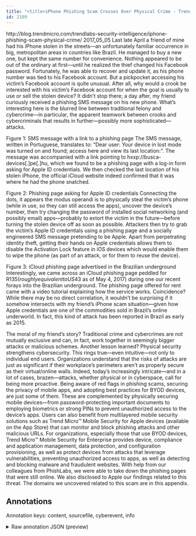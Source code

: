 ```yaml
---
title: "<title>iPhone Phishing Scam Crosses Over Physical Crime - TrendLabs Security Intelligence Blog</title>"
id: 2109
---
```


<title>iPhone Phishing Scam Crosses Over Physical Crime - TrendLabs Security Intelligence Blog</title>
<source> http://blog.trendmicro.com/trendlabs-security-intelligence/iphone-phishing-scam-physical-crime/ </source>
<date> 2017_05_05 </date>
<text>
Last late April a friend of mine had his iPhone stolen in the streets—an unfortunately familiar occurrence in big, metropolitan areas in countries like Brazil. He managed to buy a new one, but kept the same number for convenience. Nothing appeared to be out of the ordinary at first—until he realized the thief changed his Facebook password.
Fortunately, he was able to recover and update it, as his phone number was tied to his Facebook account. But a pickpocket accessing his victim’s Facebook account is quite unusual. After all, why would a crook be interested with his victim’s Facebook account for when the goal is usually to use or sell the stolen device? It didn’t stop there; a day after, my friend curiously received a phishing SMS message on his new phone.
What’s interesting here is the blurred line between traditional felony and cybercrime—in particular, the apparent teamwork between crooks and cybercriminals that results in further—possibly more sophisticated—attacks.

Figure 1: SMS message with a link to a phishing page
The SMS message, written in Portuguese, translates to: “Dear user: Your device in lost mode was turned on and found; access here and view its last location:”. The message was accompanied with a link pointing to hxxp://busca-devices[.]pe[.]hu, which we found to be a phishing page with a log-in form asking for Apple ID credentials.
We then checked the last location of his stolen iPhone, the official iCloud website indeed confirmed that it was where he had the phone snatched.

Figure 2: Phishing page asking for Apple ID credentials
Connecting the dots, it appears the modus operandi is to physically steal the victim’s phone (while in use, so they can still access the apps), uncover the device’s number, then try changing the password of installed social networking (and possibly email) apps—probably to extort the victim in the future—before turning the stolen device off as soon as possible. Attackers then try to grab the victim’s Apple ID credentials using a phishing page and a socially engineered SMS message pretending to be Apple. Apart from perpetrating identity theft, getting their hands on Apple credentials allows them to disable the Activation Lock feature in iOS devices which would enable them to wipe the phone (as part of an attack, or for them to reuse the device).

Figure 3: iCloud phishing page advertised in the Brazilian underground
Interestingly, we came across an iCloud phishing page peddled for R$135 (roughly equivalent to US$43 as of May 4, 2017) during one our recent forays into the Brazilian underground. The phishing page offered for rent came with a video tutorial explaining how the service works. Coincidence? While there may be no direct correlation, it wouldn’t be surprising if it somehow intersects with my friend’s iPhone scam situation—given how Apple credentials are one of the commodities sold in Brazil’s online underworld. In fact, this kind of attack has been reported in Brazil as early as 2015.

The moral of my friend’s story? Traditional crime and cybercrimes are not mutually exclusive and can, in fact, work together in seemingly bigger attacks or malicious schemes. Another lesson learned? Physical security strengthens cybersecurity. This rings true—even intuitive—not only to individual end users. Organizations understand that the risks of attacks are just as significant if their workplace’s perimeters aren’t as properly secure as their virtual/online walls.
Indeed, today’s increasingly intricate—and in a lot of cases, brazen—attacks, whether physical or in cyberspace, call for being more proactive. Being aware of red flags in phishing scams, securing the privacy of mobile apps, and adopting best practices for BYOD devices, are just some of them. These are complemented by physically securing mobile devices—from password-protecting important documents to employing biometrics or strong PINs to prevent unauthorized access to the device’s apps.
Users can also benefit from multilayered mobile security solutions such as Trend Micro™ Mobile Security for Apple devices (available on the App Store) that can monitor and block phishing attacks and other malicious URLs. For organizations, especially those that use BYOD devices, Trend Micro™ Mobile Security for Enterprise provides device, compliance and application management, data protection, and configuration provisioning, as well as protect devices from attacks that leverage vulnerabilities, preventing unauthorized access to apps, as well as detecting and blocking malware and fraudulent websites.
With help from our colleagues from PhishLabs, we were able to take down the phishing pages that were still online. We also disclosed to Apple our findings related to this threat. The domains we uncovered related to this scam are in this appendix.
</text>



## Annotations

Annotation keys: content, sourcefile, cyberevent, info

<details>
<summary>Raw annotation JSON (preview)</summary>

```json
{
  "content": "Last late April a friend of mine had his iPhone stolen in the streets\u2014an unfortunately familiar occurrence in big, metropolitan areas in countries like Brazil. He managed to buy a new one, but kept the same number for convenience. Nothing appeared to be out of the ordinary at first\u2014until he realized the thief changed his Facebook password. Fortunately, he was able to recover and update it, as his phone number was tied to his Facebook account. But a pickpocket accessing his victim\u2019s Facebook account is quite unusual. After all, why would a crook be interested with his victim\u2019s Facebook account for when the goal is usually to use or sell the stolen device? It didn\u2019t stop there; a day after, my friend curiously received a phishing SMS message on his new phone. What\u2019s interesting here is the blurred line between traditional felony and cybercrime\u2014in particular, the apparent teamwork between crooks and cybercriminals that results in further\u2014possibly more sophisticated\u2014attacks.  Figure 1: SMS message with a link to a phishing page The SMS message, written in Portuguese, translates to: \u201cDear user: Your device in lost mode was turned on and found; access here and view its last location:\u201d. The message was accompanied with a link pointing to hxxp://busca-devices[.]pe[.]hu, which we found to be a phishing page with a log-in form asking for Apple ID credentials. We then checked the last location of his stolen iPhone, the official iCloud website indeed confirmed that it was where he had the phone snatched.  Figure 2: Phishing page asking for Apple ID credentials Connecting the dots, it appears the modus operandi is to physically steal the victim\u2019s phone (while in use, so they can still access the apps), uncover the device\u2019s number, then try changing the password of installed social networking (and possibly email) apps\u2014probably to extort the victim in the future\u2014before turning the stolen device off as soon as possible. Attackers then try to grab the victim\u2019s Apple ID credentials using a phishing page and a socially engineered SMS message pretending to be Apple. Apart from perpetrating identity theft, getting their hands on Apple credentials allows them to disable the Activation Lock feature in iOS devices which would enable them to wipe the phone (as part of an attack, or for them to reuse the device).  Figure 3: iCloud phishing page advertised in the Brazilian underground Interestingly, we came across an iCloud phishing page peddled for R$135 (roughly equivalent to US$43 as of May 4, 2017) during one our recent forays into the Brazilian underground. The phishing page offered for rent came with a video tutorial explaining how the service works. Coincidence? While there may be no direct correlation, it wouldn\u2019t be surprising if it somehow intersects with my friend\u2019s iPhone scam situation\u2014given how Apple credentials are one of the commodities sold in Brazil\u2019s online underworld. In fact, this kind of attack has been reported in Brazil as early as 2015.  The moral of my friend\u2019s story? Traditional crime and cybercrimes are not mutually exclusive and can, in fact, work together in seemingly bigger attacks or malicious schemes. Another lesson learned? Physical security strengthens cybersecurity. This rings true\u2014even intuitive\u2014not only to individual end users. Organizations understand that the risks of attacks are just as significant if their workplace\u2019s perimeters aren\u2019t as properly secure as their virtual/online walls. Indeed, today\u2019s increasingly intricate\u2014and in a lot of cases, brazen\u2014attacks, whether physical or in cyberspace, call for being more proactive. Being aware of red flags in phishing scams, securing the privacy of mobile apps, and adopting best practices for BYOD devices, are just some of them. These are complemented by physically securing mobile devices\u2014from password-protect
```
</details>

